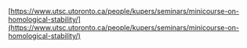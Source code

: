 [https://www.utsc.utoronto.ca/people/kupers/seminars/minicourse-on-homological-stability/](https://www.utsc.utoronto.ca/people/kupers/seminars/minicourse-on-homological-stability/)